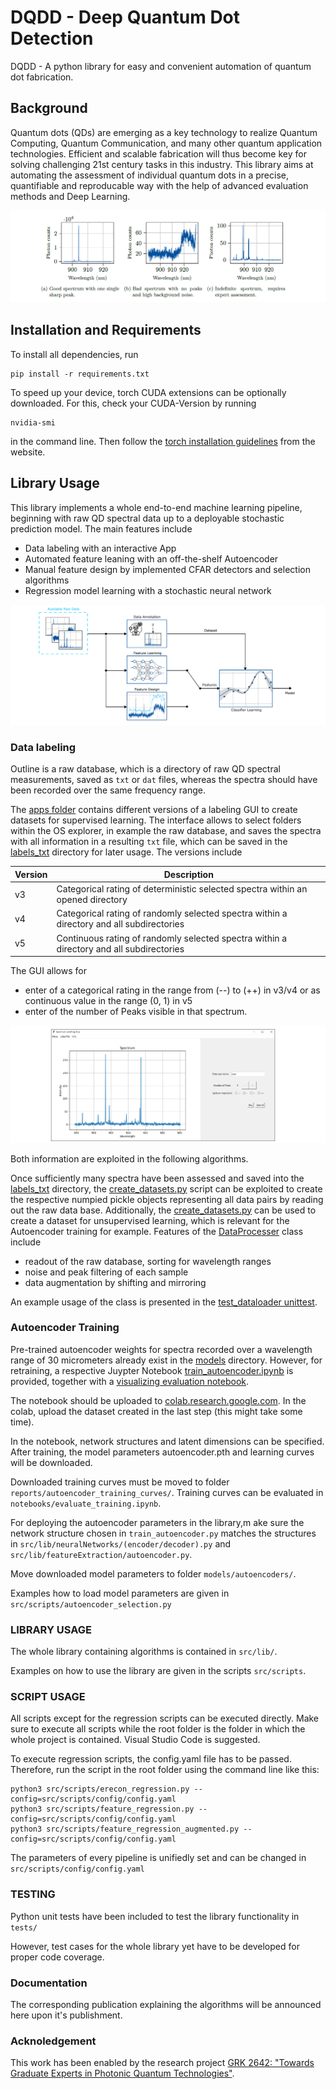 # DQDD - Deep Quantum Dot Detection

DQDD - A python library for easy and convenient automation of quantum dot fabrication. 

## Background

Quantum dots (QDs) are emerging as a key technology to realize Quantum Computing, Quantum Communication, and many other quantum application technologies. Efficient and scalable fabrication will thus become key for solving challenging 21st century tasks in this industry. This library aims at automating the assessment of individual quantum dots in a precise, quantifiable and reproducable way with the help of advanced evaluation methods and Deep Learning. 

<img src="/reports/graphics/example_QDs.PNG">


## Installation and Requirements

To install all dependencies, run
	
	pip install -r requirements.txt

To speed up your device, torch CUDA extensions can be optionally downloaded. For this, check your CUDA-Version by running

	nvidia-smi

in the command line. Then follow the [torch installation guidelines](https://pytorch.org/) from the website.


## Library Usage

This library implements a whole end-to-end machine learning pipeline, beginning with raw QD spectral data up to a deployable stochastic prediction model. The main features include

* Data labeling with an interactive App
* Automated feature leaning with an off-the-shelf Autoencoder
* Manual feature design by implemented CFAR detectors and selection algorithms
* Regression model learning with a stochastic neural network 

<img src="/reports/graphics/library_concept_drawing.PNG">

### Data labeling

Outline is a raw database, which is a directory of raw QD spectral measurements, saved as `txt` or `dat` files, whereas the spectra should have been recorded over the same frequency range.

The [apps folder](/src/apps/) contains different versions of a labeling GUI to create datasets for supervised learning. The interface allows to select folders within the OS explorer, in example the raw database, and saves the spectra with all information in a resulting `txt` file, which can be saved in the [labels_txt](/datasets/labeled/labels_txt/) directory for later usage. The versions include

| Version  | Description |
| ------------- | ------------- |
| v3  | Categorical rating of deterministic selected spectra within an opened directory |
| v4  | Categorical rating of randomly selected spectra within a directory and all subdirectories |
| v5  | Continuous rating of randomly selected spectra within a directory and all subdirectories |

The GUI allows for

* enter of a categorical rating in the range from (--) to (++) in v3/v4 or as continuous value in the range (0, 1) in v5
* enter of the number of Peaks visible in that spectrum.

<img src="/reports/graphics/label_app.PNG">

Both information are exploited in the following algorithms.

Once sufficiently many spectra have been assessed and saved into the [labels_txt](/datasets/labeled/labels_txt/) directory, the [create_datasets.py](/src/scripts/create_datasets.py) script can be exploited to create the respective numpied pickle objects representing all data pairs by reading out the raw data base. Additionally, the [create_datasets.py](/src/scripts/create_datasets.py) can be used to create a dataset for unsupervised learning, which is relevant for the Autoencoder training for example. Features of the [DataProcesser](/src/lib/dataProcessing/data_processer.py) class include

* readout of the raw database, sorting for wavelength ranges
* noise and peak filtering of each sample
* data augmentation by shifting and mirroring

An example usage of the class is presented in the [test_dataloader unittest](/tests/test_dataloader.py).


### Autoencoder Training

Pre-trained autoencoder weights for spectra recorded over a wavelength range of 30 micrometers already exist in the [models](/models/autoencoders/) directory. However, for retraining, a respective Juypter Notebook [train_autoencoder.ipynb](/notebooks/train_autoencoder.ipynb) is provided, together with a [visualizing evaluation notebook](/notebooks/evaluate_training.ipynb).

The notebook should be uploaded to [colab.research.google.com](colab.research.google.com). 
In the colab, upload the dataset created in the last step (this might take some time).

In the notebook, network structures and latent dimensions can be specified.
After training, the model parameters autoencoder.pth and learning curves will be downloaded.

Downloaded training curves must be moved to folder `reports/autoencoder_training_curves/`.
Training curves can be evaluated in `notebooks/evaluate_training.ipynb`. 

For deploying the autoencoder parameters in the library,m ake sure the network structure chosen in `train_autoencoder.py` matches the structures in `src/lib/neuralNetworks/(encoder/decoder).py` and `src/lib/featureExtraction/autoencoder.py`.

Move downloaded model parameters to folder `models/autoencoders/`.

Examples how to load model parameters are given in `src/scripts/autoencoder_selection.py`


### LIBRARY USAGE

The whole library containing algorithms is contained in `src/lib/`.

Examples on how to use the library are given in the scripts `src/scripts`.


### SCRIPT USAGE

All scripts except for the regression scripts can be executed directly. Make sure 
to execute all scripts while the root folder is the folder in which
the whole project is contained. Visual Studio Code is suggested.

To execute regression scripts, the config.yaml file has to be passed. Therefore, run 
the script in the root folder using the command line like this:

	python3 src/scripts/erecon_regression.py --config=src/scripts/config/config.yaml
	python3 src/scripts/feature_regression.py --config=src/scripts/config/config.yaml
	python3 src/scripts/feature_regression_augmented.py --config=src/scripts/config/config.yaml

The parameters of every pipeline is unifiedly set and can be changed in `src/scripts/config/config.yaml`

### TESTING 

Python unit tests have been included to test the library functionality in `tests/`

However, test cases for the whole library yet have to be developed for proper code coverage.


### Documentation

The corresponding publication explaining the algorithms will be announced here upon it's publishment.


### Acknoledgement

This work has been enabled by the research project [GRK 2642: "Towards Graduate Experts in Photonic Quantum Technologies"](https://www.pqe.uni-stuttgart.de/).

